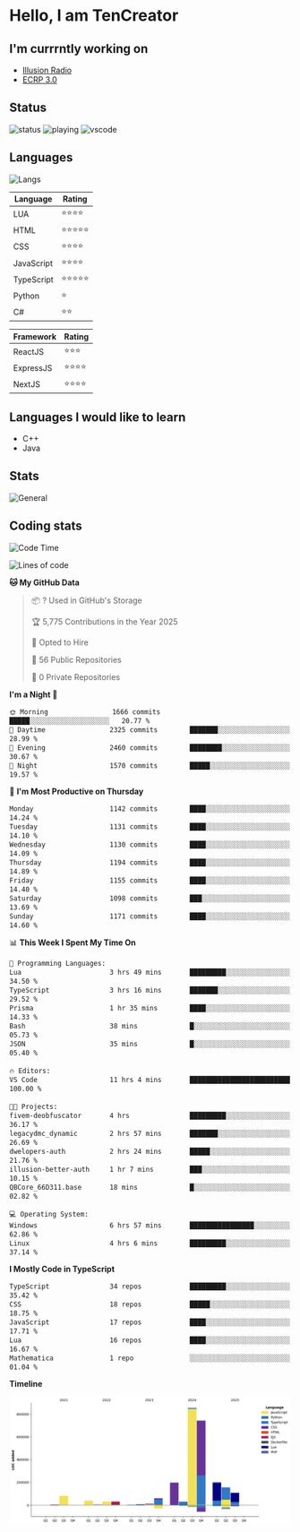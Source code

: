 # Hello, I am TenCreator

## I'm currrntly working on
- [Illusion Radio](https://illusionradio.co.uk/)
- [ECRP 3.0](http://github.com/Emerald-Coast-Roleplay/)

## Status
![status](https://api.statusbadges.me/badge/status/518334475038359555?simple=true&style=for-the-badge)
![playing](https://api.statusbadges.me/badge/playing/518334475038359555?style=for-the-badge)
![vscode](https://api.statusbadges.me/badge/vscode/518334475038359555?style=for-the-badge)

## Languages
![Langs](https://github-readme-stats.vercel.app/api/top-langs/?username=tencreator&layout=compact&theme=radical)


|Language|Rating|
|--------|------|
|LUA|⭐️⭐️⭐️⭐️|
|HTML|⭐️⭐️⭐️⭐️⭐️|
|CSS|⭐️⭐️⭐️⭐️|
|JavaScript|⭐️⭐️⭐️⭐️|
|TypeScript|⭐️⭐️⭐️⭐️⭐️|
|Python|⭐️|
|C#|⭐️⭐️ |

|Framework|Rating|
|--------|------|
|ReactJS|⭐️⭐️⭐|
|ExpressJS|⭐️⭐️⭐️⭐️|
|NextJS|⭐️⭐️⭐⭐️|

## Languages I would like to learn
- C++
- Java

## Stats
![General](https://github-readme-stats.vercel.app/api?username=tencreator&show_icons=true&theme=radical)

## Coding stats

<!--START_SECTION:waka-->
![Code Time](http://img.shields.io/badge/Code%20Time-727%20hrs%2025%20mins-blue)

![Lines of code](https://img.shields.io/badge/From%20Hello%20World%20I%27ve%20Written-2.5%20million%20lines%20of%20code-blue)

**🐱 My GitHub Data** 

> 📦 ? Used in GitHub's Storage 
 > 
> 🏆 5,775 Contributions in the Year 2025
 > 
> 💼 Opted to Hire
 > 
> 📜 56 Public Repositories 
 > 
> 🔑 0 Private Repositories 
 > 
**I'm a Night 🦉** 

```text
🌞 Morning                1666 commits        █████░░░░░░░░░░░░░░░░░░░░   20.77 % 
🌆 Daytime                2325 commits        ███████░░░░░░░░░░░░░░░░░░   28.99 % 
🌃 Evening                2460 commits        ████████░░░░░░░░░░░░░░░░░   30.67 % 
🌙 Night                  1570 commits        █████░░░░░░░░░░░░░░░░░░░░   19.57 % 
```
📅 **I'm Most Productive on Thursday** 

```text
Monday                   1142 commits        ████░░░░░░░░░░░░░░░░░░░░░   14.24 % 
Tuesday                  1131 commits        ████░░░░░░░░░░░░░░░░░░░░░   14.10 % 
Wednesday                1130 commits        ████░░░░░░░░░░░░░░░░░░░░░   14.09 % 
Thursday                 1194 commits        ████░░░░░░░░░░░░░░░░░░░░░   14.89 % 
Friday                   1155 commits        ████░░░░░░░░░░░░░░░░░░░░░   14.40 % 
Saturday                 1098 commits        ███░░░░░░░░░░░░░░░░░░░░░░   13.69 % 
Sunday                   1171 commits        ████░░░░░░░░░░░░░░░░░░░░░   14.60 % 
```


📊 **This Week I Spent My Time On** 

```text
💬 Programming Languages: 
Lua                      3 hrs 49 mins       █████████░░░░░░░░░░░░░░░░   34.50 % 
TypeScript               3 hrs 16 mins       ███████░░░░░░░░░░░░░░░░░░   29.52 % 
Prisma                   1 hr 35 mins        ████░░░░░░░░░░░░░░░░░░░░░   14.33 % 
Bash                     38 mins             █░░░░░░░░░░░░░░░░░░░░░░░░   05.73 % 
JSON                     35 mins             █░░░░░░░░░░░░░░░░░░░░░░░░   05.40 % 

🔥 Editors: 
VS Code                  11 hrs 4 mins       █████████████████████████   100.00 % 

🐱‍💻 Projects: 
fivem-deobfuscator       4 hrs               █████████░░░░░░░░░░░░░░░░   36.17 % 
legacydmc_dynamic        2 hrs 57 mins       ███████░░░░░░░░░░░░░░░░░░   26.69 % 
dwelopers-auth           2 hrs 24 mins       █████░░░░░░░░░░░░░░░░░░░░   21.76 % 
illusion-better-auth     1 hr 7 mins         ███░░░░░░░░░░░░░░░░░░░░░░   10.15 % 
QBCore_66D311.base       18 mins             █░░░░░░░░░░░░░░░░░░░░░░░░   02.82 % 

💻 Operating System: 
Windows                  6 hrs 57 mins       ████████████████░░░░░░░░░   62.86 % 
Linux                    4 hrs 6 mins        █████████░░░░░░░░░░░░░░░░   37.14 % 
```

**I Mostly Code in TypeScript** 

```text
TypeScript               34 repos            █████████░░░░░░░░░░░░░░░░   35.42 % 
CSS                      18 repos            █████░░░░░░░░░░░░░░░░░░░░   18.75 % 
JavaScript               17 repos            ████░░░░░░░░░░░░░░░░░░░░░   17.71 % 
Lua                      16 repos            ████░░░░░░░░░░░░░░░░░░░░░   16.67 % 
Mathematica              1 repo              ░░░░░░░░░░░░░░░░░░░░░░░░░   01.04 % 
```



**Timeline**

![Lines of Code chart](https://raw.githubusercontent.com/tencreator/tencreator/main/assets/bar_graph.png)


<!--END_SECTION:waka-->
